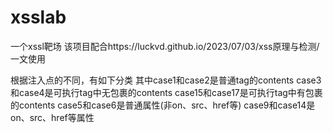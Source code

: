 # xsslab
一个xssl靶场
该项目配合https://luckvd.github.io/2023/07/03/xss原理与检测/一文使用

根据注入点的不同，有如下分类
其中case1和case2是普通tag的contents
case3和case4是可执行tag中无包裹的contents
case15和case17是可执行tag中有包裹的contents
case5和case6是普通属性(非on、src、href等)
case9和case14是on、src、href等属性
